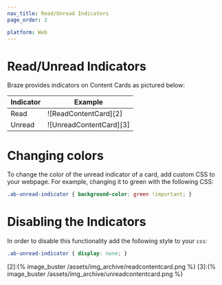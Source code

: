 ```yaml
---
nav_title: Read/Unread Indicators
page_order: 2

platform: Web
---
```


# Read/Unread Indicators

Braze provides indicators on Content Cards as pictured below:


|Indicator|Example |
|---|---|
|Read | ![ReadContentCard][2] |
| Unread | ![UnreadContentCard][3] |

# Changing colors

To change the color of the unread indicator of a card, add custom CSS to your webpage. For example, changing it to green with the following CSS:

```css
.ab-unread-indicator { background-color: green !important; }
```

# Disabling the Indicators

In order to disable this functionality add the following style to your `css`:

```css
.ab-unread-indicator { display: none; }
```

[2]:{% image_buster /assets/img_archive/readcontentcard.png %}
[3]:{% image_buster /assets/img_archive/unreadcontentcard.png %}
